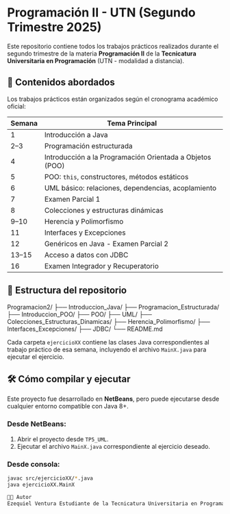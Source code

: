 # Programación II - UTN (Segundo Trimestre 2025)

Este repositorio contiene todos los trabajos prácticos realizados durante el segundo trimestre de la materia **Programación II** de la **Tecnicatura Universitaria en Programación** (UTN - modalidad a distancia).

## 🧠 Contenidos abordados

Los trabajos prácticos están organizados según el cronograma académico oficial:

| Semana | Tema Principal |
|--------|----------------|
| 1      | Introducción a Java |
| 2–3    | Programación estructurada |
| 4      | Introducción a la Programación Orientada a Objetos (POO) |
| 5      | POO: `this`, constructores, métodos estáticos |
| 6      | UML básico: relaciones, dependencias, acoplamiento |
| 7      | Examen Parcial 1 |
| 8      | Colecciones y estructuras dinámicas |
| 9–10   | Herencia y Polimorfismo |
| 11     | Interfaces y Excepciones |
| 12     | Genéricos en Java - Examen Parcial 2 |
| 13–15  | Acceso a datos con JDBC |
| 16     | Examen Integrador y Recuperatorio |

## 📂 Estructura del repositorio

Programacion2/
├── Introduccion_Java/
├── Programacion_Estructurada/
├── Introduccion_POO/
├── POO/
├── UML/
├── Colecciones_Estructuras_Dinamicas/
├── Herencia_Polimorfismo/
├── Interfaces_Excepciones/
├── JDBC/
└── README.md


Cada carpeta `ejercicioXX` contiene las clases Java correspondientes al trabajo práctico de esa semana, incluyendo el archivo `MainX.java` para ejecutar el ejercicio.

## 🛠️ Cómo compilar y ejecutar

Este proyecto fue desarrollado en **NetBeans**, pero puede ejecutarse desde cualquier entorno compatible con Java 8+.

### Desde NetBeans:
1. Abrir el proyecto desde `TP5_UML`.
2. Ejecutar el archivo `MainX.java` correspondiente al ejercicio deseado.

### Desde consola:
```bash
javac src/ejercicioXX/*.java
java ejercicioXX.MainX

🧑‍🏫 Autor
Ezequiel Ventura Estudiante de la Tecnicatura Universitaria en Programación UTN - Modalidad a distancia.
